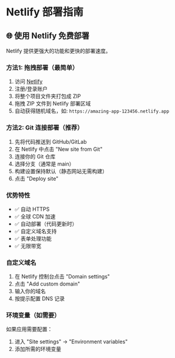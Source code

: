 # Netlify 部署指南

## 🌐 使用 Netlify 免费部署

Netlify 提供更强大的功能和更快的部署速度。

### 方法1: 拖拽部署（最简单）
1. 访问 [Netlify](https://netlify.com)
2. 注册/登录账户
3. 将整个项目文件夹打包成 ZIP
4. 拖拽 ZIP 文件到 Netlify 部署区域
5. 自动获得随机域名，如: `https://amazing-app-123456.netlify.app`

### 方法2: Git 连接部署（推荐）
1. 先将代码推送到 GitHub/GitLab
2. 在 Netlify 中点击 "New site from Git"
3. 连接你的 Git 仓库
4. 选择分支（通常是 main）
5. 构建设置保持默认（静态网站无需构建）
6. 点击 "Deploy site"

### 优势特性
- ✅ 自动 HTTPS
- ✅ 全球 CDN 加速
- ✅ 自动部署（代码更新时）
- ✅ 自定义域名支持
- ✅ 表单处理功能
- ✅ 无限带宽

### 自定义域名
1. 在 Netlify 控制台点击 "Domain settings"
2. 点击 "Add custom domain"
3. 输入你的域名
4. 按提示配置 DNS 记录

### 环境变量（如需要）
如果应用需要配置：
1. 进入 "Site settings" → "Environment variables"
2. 添加所需的环境变量